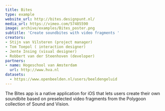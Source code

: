 ```yaml
---
title: Bites
type: example
website_url: http://bites.designpunt.nl/
media_url: https://vimeo.com/57485590
image: archive/examples/Bites_poster.png
subtitle: 'Create soundbites with video fragments '
creators:
- Stijn van Vilsteren (project manager)
- Tom Toepol ( interaction designer)
- Jente Insing (visual designer)
- Robbert van der Steenhoven (developer)
partners:
- name: Hogeschool van Amsterdam
  url: http://www.hva.nl
datasets:
  - https://www.openbeelden.nl/users/beeldengeluid
---
```


The Bites app is a native application for iOS that lets users create their own soundbite based on preselected video fragments from the Polygoon collection of Sound and Vision.
